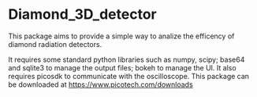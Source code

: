 # Diamond_3D_detector

This package aims to provide a simple way to analize the efficency of diamond radiation detectors.

It requires some standard python libraries such as numpy, scipy; base64 and sqlite3 to manage the output files; bokeh to manage the UI.
It also requires picosdk to communicate with the oscilloscope. This package can be downloaded at  https://www.picotech.com/downloads


